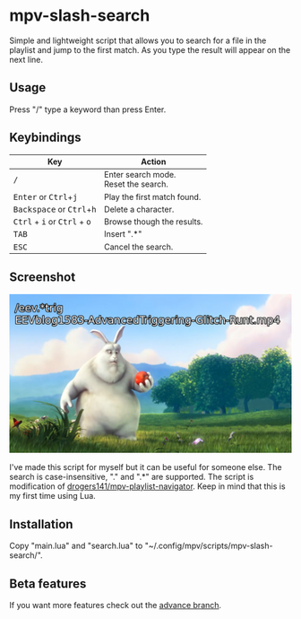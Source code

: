 # mpv-slash-search

Simple and lightweight script that allows you to search for a file in the playlist and jump to the first match.
As you type the result will appear on the next line.

## Usage

Press "/" type a keyword than press Enter.

## Keybindings

| Key | Action |
| --- | ------ |
| <kbd>/</kbd> | Enter search mode. <br /> Reset the search. |
| <kbd>Enter</kbd> or <kbd>Ctrl</kbd>+<kbd>j</kbd> | Play the first match found. |
| <kbd>Backspace</kbd> or <kbd>Ctrl</kbd>+<kbd>h</kbd> | Delete a character. |
| <kbd>Ctrl</kbd> + <kbd>i</kbd> or <kbd>Ctrl</kbd> + <kbd>o</kbd> | Browse though the results. |
| <kbd>TAB</kbd> | Insert ".*" |
| <kbd>ESC</kbd> | Cancel the search. |

## Screenshot

![Screenshot](Screenshot.png)

I've made this script for myself but it can be useful for someone else. The search is case-insensitive, "." and ".*" are supported.
The script is modification of [drogers141/mpv-playlist-navigator](https://github.com/drogers141/mpv-playlist-navigator).
Keep in mind that this is my first time using Lua.

## Installation

Copy "main.lua" and "search.lua" to "~/.config/mpv/scripts/mpv-slash-search/".

## Beta features

If you want more features check out the [advance branch](https://github.com/Anakievs/mpv-slash-search/tree/advance).
